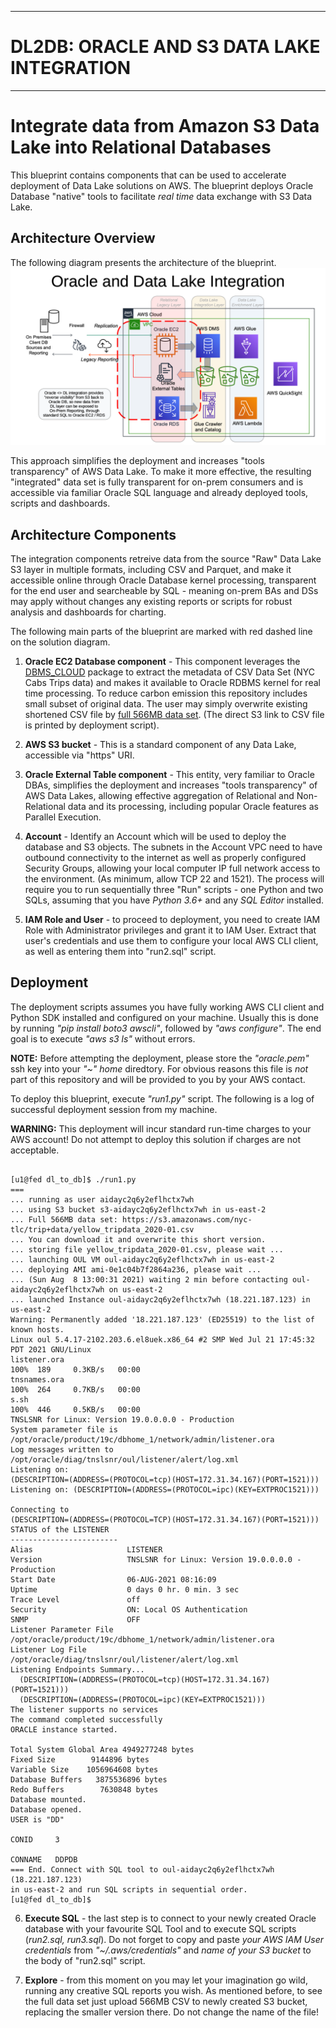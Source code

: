 <hr>
<h1>DL2DB: ORACLE AND S3 DATA LAKE INTEGRATION</h1>
<hr>


# Integrate data from Amazon S3 Data Lake into Relational Databases
This blueprint contains components that can be used to accelerate deployment
of Data Lake solutions on AWS. The blueprint deploys Oracle Database "native"
tools to facilitate _real time_ data exchange with S3 Data Lake.

## Architecture Overview
The following diagram presents the architecture of the blueprint.
![Solution Architecture](./images/Architecture.png)

This approach simplifies the deployment and increases "tools transparency" of
AWS Data Lake. To make it more effective, the resulting "integrated" data set
is fully transparent for on-prem consumers and is accessible via familiar
Oracle SQL language and already deployed tools, scripts and dashboards.

## Architecture Components
The integration components retreive data from the source "Raw" Data Lake S3 layer
in multiple formats, including CSV and Parquet, and make it accessible online
through Oracle Database kernel processing, transparent for the end user and
searcheable by SQL - meaning on-prem BAs and DSs may apply without changes any
existing reports or scripts for robust analysis and dashboards for charting.

The following main parts of the blueprint are marked with red dashed line on the
solution diagram.

1. **Oracle EC2 Database component** - This component leverages the
[DBMS_CLOUD](./run2.sql) package to extract the metadata of CSV Data Set (NYC
Cabs Trips data) and makes it available to Oracle RDBMS kernel for real time
processing. To reduce carbon emission this repository includes small subset of
original data. The user may simply overwrite existing shortened CSV file by
[full 566MB data set](https://www1.nyc.gov/site/tlc/about/tlc-trip-record-data.page). 
(The direct S3 link to CSV file is printed by deployment script).

2. **AWS S3 bucket** - This is a standard component of any Data Lake,
accessible via "https" URI.

3. **Oracle External Table component** - This entity, very familiar to Oracle
DBAs, simplifies the deployment and increases "tools transparency" of AWS
Data Lakes, allowing effective aggregation of Relational and Non-Relational
data and its processing, including popular Oracle features as Parallel Execution.

4. **Account** - Identify an Account which will be used to deploy the database
and S3 objects. The subnets in the Account VPC need to have outbound
connectivity to the internet as well as properly configured Security Groups, allowing your
local computer IP full network access to the environment. (As minimum, allow
TCP 22 and 1521). The process will require you to run sequentially three "Run"
scripts - one Python and two SQLs, assuming that you have _Python 3.6+_ and
any _SQL Editor_ installed.

5. **IAM Role and User** - to proceed to deployment, you need to create IAM
Role with Administrator privileges and grant it to IAM User. Extract that
user's credentials and use them to configure your local AWS CLI client, as
well as entering them into "run2.sql" script.

## Deployment

The deployment scripts assumes you have fully working AWS CLI client and
Python SDK installed and configured on your machine. Usually this is done by
running _"pip install boto3 awscli"_, followed by _"aws configure"_. The end
goal is to execute _"aws s3 ls"_ without errors.

__NOTE:__ Before attempting the deployment, please store the _"oracle.pem"_
ssh key into your _"~" home_ diredtory. For obvious reasons this file is _not_
part of this repository and will be provided to you by your AWS contact.

To deploy this blueprint, execute _"run1.py"_ script.
The following is a log of successful deployment session from my machine.

__WARNING:__ This deployment will incur standard run-time charges to your AWS
account! Do not attempt to deploy this solution if charges are not acceptable.

<pre><code>
[u1@fed dl_to_db]$ ./run1.py
===
... running as user aidayc2q6y2eflhctx7wh
... using S3 bucket s3-aidayc2q6y2eflhctx7wh in us-east-2
... Full 566MB data set: https://s3.amazonaws.com/nyc-tlc/trip+data/yellow_tripdata_2020-01.csv
... You can download it and overwrite this short version.
... storing file yellow_tripdata_2020-01.csv, please wait ...
... launching OUL VM oul-aidayc2q6y2eflhctx7wh in us-east-2
... deploying AMI ami-0e1c04b7f2864a236, please wait ...
... (Sun Aug  8 13:00:31 2021) waiting 2 min before contacting oul-aidayc2q6y2eflhctx7wh on us-east-2
... launched Instance oul-aidayc2q6y2eflhctx7wh (18.221.187.123) in us-east-2
Warning: Permanently added '18.221.187.123' (ED25519) to the list of known hosts.
Linux oul 5.4.17-2102.203.6.el8uek.x86_64 #2 SMP Wed Jul 21 17:45:32 PDT 2021 GNU/Linux
listener.ora                                                         100%  189     0.3KB/s   00:00
tnsnames.ora                                                         100%  264     0.7KB/s   00:00
s.sh                                                                 100%  446     0.5KB/s   00:00
TNSLSNR for Linux: Version 19.0.0.0.0 - Production
System parameter file is
/opt/oracle/product/19c/dbhome_1/network/admin/listener.ora
Log messages written to /opt/oracle/diag/tnslsnr/oul/listener/alert/log.xml
Listening on:
(DESCRIPTION=(ADDRESS=(PROTOCOL=tcp)(HOST=172.31.34.167)(PORT=1521)))
Listening on: (DESCRIPTION=(ADDRESS=(PROTOCOL=ipc)(KEY=EXTPROC1521)))

Connecting to
(DESCRIPTION=(ADDRESS=(PROTOCOL=TCP)(HOST=172.31.34.167)(PORT=1521)))
STATUS of the LISTENER
------------------------
Alias                     LISTENER
Version                   TNSLSNR for Linux: Version 19.0.0.0.0 - Production
Start Date                06-AUG-2021 08:16:09
Uptime                    0 days 0 hr. 0 min. 3 sec
Trace Level               off
Security                  ON: Local OS Authentication
SNMP                      OFF
Listener Parameter File
/opt/oracle/product/19c/dbhome_1/network/admin/listener.ora
Listener Log File         /opt/oracle/diag/tnslsnr/oul/listener/alert/log.xml
Listening Endpoints Summary...
  (DESCRIPTION=(ADDRESS=(PROTOCOL=tcp)(HOST=172.31.34.167)(PORT=1521)))
  (DESCRIPTION=(ADDRESS=(PROTOCOL=ipc)(KEY=EXTPROC1521)))
The listener supports no services
The command completed successfully
ORACLE instance started.

Total System Global Area 4949277248 bytes
Fixed Size        9144896 bytes
Variable Size    1056964608 bytes
Database Buffers   3875536896 bytes
Redo Buffers        7630848 bytes
Database mounted.
Database opened.
USER is "DD"

CONID     3

CONNAME   DDPDB
=== End. Connect with SQL tool to oul-aidayc2q6y2eflhctx7wh (18.221.187.123)
in us-east-2 and run SQL scripts in sequential order.
[u1@fed dl_to_db]$
</pre></code>

6. **Execute SQL**  - the last step is to connect to your newly created Oracle
database with your favourite SQL Tool and to execute SQL scripts (_run2.sql,
run3.sql_). Do not forget to copy and paste _your AWS IAM User credentials_ from
_"~/.aws/credentials"_ and _name of your S3 bucket_ to the body of "run2.sql" script.

7. **Explore**  - from this moment on you may let your imagination go wild,
running any creative SQL reports you wish. As mentioned before, to see the
full data set just upload 566MB CSV to newly created S3 bucket, replacing the
smaller version there. Do not change the name of the file!
